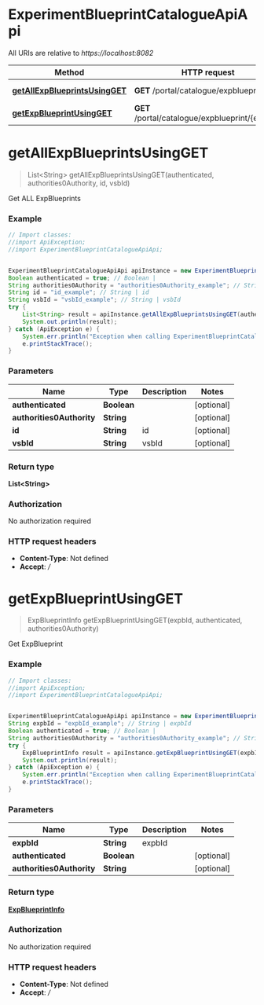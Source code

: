 # ExperimentBlueprintCatalogueApiApi

All URIs are relative to *https://localhost:8082*

Method | HTTP request | Description
------------- | ------------- | -------------
[**getAllExpBlueprintsUsingGET**](ExperimentBlueprintCatalogueApiApi.md#getAllExpBlueprintsUsingGET) | **GET** /portal/catalogue/expblueprint | Get ALL ExpBlueprints
[**getExpBlueprintUsingGET**](ExperimentBlueprintCatalogueApiApi.md#getExpBlueprintUsingGET) | **GET** /portal/catalogue/expblueprint/{expbId} | Get ExpBlueprint


<a name="getAllExpBlueprintsUsingGET"></a>
# **getAllExpBlueprintsUsingGET**
> List&lt;String&gt; getAllExpBlueprintsUsingGET(authenticated, authorities0Authority, id, vsbId)

Get ALL ExpBlueprints

### Example
```java
// Import classes:
//import ApiException;
//import ExperimentBlueprintCatalogueApiApi;


ExperimentBlueprintCatalogueApiApi apiInstance = new ExperimentBlueprintCatalogueApiApi();
Boolean authenticated = true; // Boolean | 
String authorities0Authority = "authorities0Authority_example"; // String | 
String id = "id_example"; // String | id
String vsbId = "vsbId_example"; // String | vsbId
try {
    List<String> result = apiInstance.getAllExpBlueprintsUsingGET(authenticated, authorities0Authority, id, vsbId);
    System.out.println(result);
} catch (ApiException e) {
    System.err.println("Exception when calling ExperimentBlueprintCatalogueApiApi#getAllExpBlueprintsUsingGET");
    e.printStackTrace();
}
```

### Parameters

Name | Type | Description  | Notes
------------- | ------------- | ------------- | -------------
 **authenticated** | **Boolean**|  | [optional]
 **authorities0Authority** | **String**|  | [optional]
 **id** | **String**| id | [optional]
 **vsbId** | **String**| vsbId | [optional]

### Return type

**List&lt;String&gt;**

### Authorization

No authorization required

### HTTP request headers

 - **Content-Type**: Not defined
 - **Accept**: */*

<a name="getExpBlueprintUsingGET"></a>
# **getExpBlueprintUsingGET**
> ExpBlueprintInfo getExpBlueprintUsingGET(expbId, authenticated, authorities0Authority)

Get ExpBlueprint

### Example
```java
// Import classes:
//import ApiException;
//import ExperimentBlueprintCatalogueApiApi;


ExperimentBlueprintCatalogueApiApi apiInstance = new ExperimentBlueprintCatalogueApiApi();
String expbId = "expbId_example"; // String | expbId
Boolean authenticated = true; // Boolean | 
String authorities0Authority = "authorities0Authority_example"; // String | 
try {
    ExpBlueprintInfo result = apiInstance.getExpBlueprintUsingGET(expbId, authenticated, authorities0Authority);
    System.out.println(result);
} catch (ApiException e) {
    System.err.println("Exception when calling ExperimentBlueprintCatalogueApiApi#getExpBlueprintUsingGET");
    e.printStackTrace();
}
```

### Parameters

Name | Type | Description  | Notes
------------- | ------------- | ------------- | -------------
 **expbId** | **String**| expbId |
 **authenticated** | **Boolean**|  | [optional]
 **authorities0Authority** | **String**|  | [optional]

### Return type

[**ExpBlueprintInfo**](ExpBlueprintInfo.md)

### Authorization

No authorization required

### HTTP request headers

 - **Content-Type**: Not defined
 - **Accept**: */*

